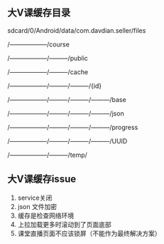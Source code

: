 ## 大V课缓存目录

sdcard/0/Android/data/com.davdian.seller/files

/——————/course

/——————/———/public

/——————/———/cache

/——————/———/———/{id}

/——————/———/———/———/base

/——————/———/———/———/json

/——————/———/———/———/progress

/——————/———/———/———/UUID

/——————/———/temp/



## 大V课缓存issue

1. service关闭
2. json 文件加密
3. 缓存是检查网络环境
4. 上拉加载更多时滚动到了页面底部
5. 课堂直播页面不应该锁屏（不能作为最终解决方案）